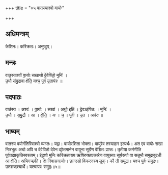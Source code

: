 +++
title = "०५ वातस्याश्वो वायोः"

+++
## अधिमन्त्रम्
केशिनः। करिक्रतः। अनुष्टुप्।

## मन्त्रः
वात॒स्याश्वो॑ वा॒योः सखाथो॑ दे॒वेषि॑तो॒ मुनिः॑ ।  
उ॒भौ स॑मु॒द्रावा क्षे॑ति॒ यश्च॒ पूर्व॑ उ॒ताप॑रः ॥

## पदपाठः
वात॑स्य । अश्वः॑ । वा॒योः । सखा॑ । अथो॒ इति॑ । दे॒वऽइ॑षितः । मुनिः॑ ।  
उ॒भौ । स॒मु॒द्रौ । आ । क्षे॒ति॒ । यः । च॒ । पूर्वः॑ । उ॒त । अप॑रः ॥

## भाष्यम्
वातस्य वयोर्गतिरिवाश्वो व्याप्तः। यद्वा। वायोरशिता भोक्ता। वायुरेव तस्याहार इत्यर्थः। अत एव वायोः सखा मित्रभूतः अथो अपि च देवेषितो देवेन द्योतमानेन वायुना सूर्येण वेशितः प्राप्तः। तृतीया कर्मणीति पूर्वपदप्रकृतिस्वरत्वम्। ईदृशो मुनिः करिक्रताख्य ऋषिरुक्तप्रकारेण वायुरूपः सूर्यरूपो वा सन्नुभौ समुद्रावुदधी आ क्षेति। अभिगच्छति। क्षि निवासगत्योः। छान्दसो विकरनस्य लुक्। कौ तौ समुद्रा। यश्च पुर्वः समुद्रः। उतशब्दश्चार्थे। यश्चापरः समुद्रः॥५॥